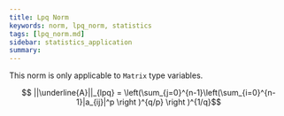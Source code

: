 ```yaml
---
title: Lpq Norm
keywords: norm, lpq_norm, statistics
tags: [lpq_norm.md]
sidebar: statistics_application
summary: 
---
```


This norm is only applicable to `Matrix` type variables.

<p align="center">$$ ||\underline{A}||_{lpq} = \left(\sum_{j=0}^{n-1}\left(\sum_{i=0}^{n-1}|a_{ij}|^p \right )^{q/p} \right )^{1/q}$$</p>
